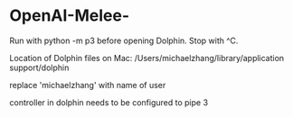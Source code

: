 # OpenAI-Melee-
Run with python -m p3 before opening Dolphin. Stop with ^C.

Location of Dolphin files on Mac:
/Users/michaelzhang/library/application support/dolphin

replace 'michaelzhang' with name of user

controller in dolphin needs to be configured to pipe 3
